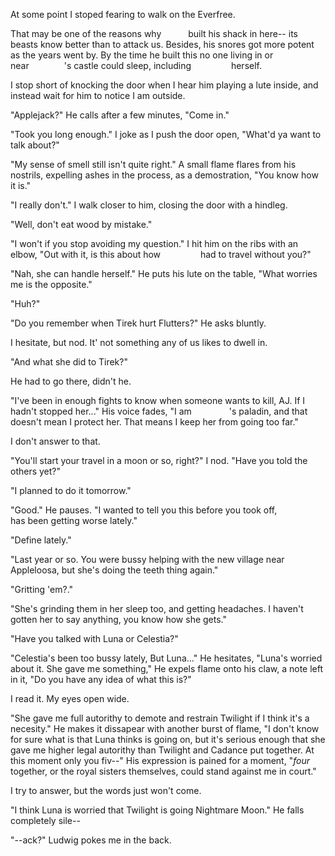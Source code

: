 At some point I stoped fearing to walk on the Everfree.

That may be one of the reasons why       built his shack in here-- its beasts know better than to attack us. Besides, his snores got more potent as the years went by. By the time he built this no one living in or near        's castle could sleep, including          herself.

I stop short of knocking the door when I hear him playing a lute inside, and instead wait for him to notice I am outside.

 "Applejack?" He calls after a few minutes, "Come in."

 "Took you long enough." I joke as I push the door open, "What'd ya want to talk about?"
 
 "My sense of smell still isn't quite right." A small flame flares from his nostrils, expelling ashes in the process, as a demostration, "You know how it is."

 "I really don't." I walk closer to him, closing the door with a hindleg.
 
 "Well, don't eat wood by mistake."
 
 "I won't if you stop avoiding my question." I hit him on the ribs with an elbow, "Out with it, is this about how          had to travel without you?"
 
 "Nah, she can handle herself." He puts his lute on the table, "What worries me is the opposite."
 
 "Huh?"
 
 "Do you remember when Tirek hurt Flutters?" He asks bluntly.
 
I hesitate, but nod. It' not something any of us likes to dwell in.

 "And what she did to Tirek?"

He had to go there, didn't he.

 "I've been in enough fights to know when someone wants to kill, AJ. If I hadn't stopped her..." His voice fades, "I am         's paladin, and that doesn't mean I protect her. That means I keep her from going too far."

I don't answer to that.
 
 "You'll start your travel in a moon or so, right?" I nod. "Have you told the others yet?"
 
 "I planned to do it tomorrow."
 
 "Good." He pauses. "I wanted to tell you this before you took off,          has been getting worse lately."
 
 "Define lately."
 
 "Last year or so. You were bussy helping with the new village near Appleloosa, but she's doing the teeth thing again."
 
 "Gritting 'em?."
 
 "She's grinding them in her sleep too, and getting headaches. I haven't gotten her to say anything, you know how she gets."
 
 "Have you talked with Luna or Celestia?"
 
 "Celestia's been too bussy lately, But Luna..." He hesitates, "Luna's worried about it. She gave me something," He expels flame onto his claw, a note left in it, "Do you have any idea of what this is?"
 
I read it. My eyes open wide.

 "She gave me full autorithy to demote and restrain Twilight if I think it's a necesity." He makes it dissapear with another burst of flame, "I don't know for sure what is that Luna thinks is going on, but it's serious enough that she gave me higher legal autorithy than Twilight and Cadance put together. At this moment only you fiv--" His expression is pained for a moment, "*four* together, or the royal sisters themselves, could stand against me in court."

I try to answer, but the words just won't come.

 "I think Luna is worried that Twilight is going Nightmare Moon." He falls completely sile--
 

 "--ack?" Ludwig pokes me in the back.